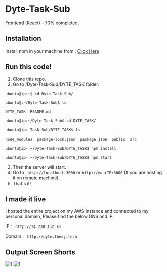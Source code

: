 # Dyte-Task-Sub

Frontend (React) - 70% completed.

## Installation

Install npm in your machine from : 
[Click Here](https://docs.npmjs.com/downloading-and-installing-node-js-and-npm)


## Run this code!
1. Clone this repo.
2. Go to /Dyte-Task-Sub/DYTE_TASK folder.

```bash
ubuntu@ip:~$ cd Dyte-Task-Sub/

ubuntu@:~/Dyte-Task-Sub$ ls

DYTE_TASK  README.md

ubuntu@ip:~/Dyte-Task-Sub$ cd DYTE_TASK/

ubuntu@ip:-Task-Sub/DYTE_TASK$ ls

node_modules  package-lock.json  package.json  public  src

ubuntu@ip-:~/Dyte-Task-Sub/DYTE_TASK$ npm install

ubuntu@ip-:~/Dyte-Task-Sub/DYTE_TASK$ npm start

```

3. Then the server will start.
4. Go to ``` http://localhost:3000``` or ``` http://yourIP:3000 ``` (If you are hosting it on remote machine).
5. That's it!

## I made it live
I hosted the entire project on my AWS instance and connected to my personal domain, Please find the below DNS and IP.

IP : ``` http://34.238.132.70```

Domain :  ``` http://dyte.thedj.tech```

## Output Screen Shorts

![1](https://devijagannadh.in/SS/1.png)
![1](https://devijagannadh.in/SS/2.png)

